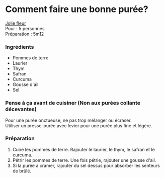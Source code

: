 # Comment faire une bonne purée? 

[Jolie fleur](https://www.youtube.com/watch?v=Hl1thnPla7E) \
Pour : 5 personnes \
Préparation : 5m12 

### Ingrédients 

+ Pommes de terre
+ Laurier 
+ Thym
+ Safran
+ Curcuma  
+ Gousse d'ail
+ Sel

 ### Pense à ça avant de cuisiner (Non aux purées collante décevantes)
  
Pour une purée onctueuse, ne pas trop mélanger ou écraser. \
Utiliser un presse-purée avec levier pour une purée plus fine et légère.

### Préparation

1. Cuire les pommes de terre. Rajouter le laurier, le thym, le safran et le curcuma.
2. Pétrir les pommes de terre. Une fois pétrie, rajouter une gousse d'ail. 
3. Si la purée a cramer, rajouter du sel dessus pour absorber les senteurs de brûlé.
